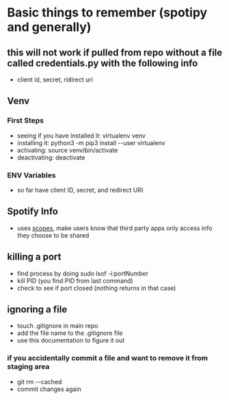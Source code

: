 # Basic things to remember (spotipy and generally)
## this will not work if pulled from repo without a file called credentials.py with the following info
* client id, secret, ridirect uri
## Venv
### First Steps
* seeing if you have installed it: virtualenv venv
* installing it: python3 -m pip3 install --user virtualenv
* activating: source venv/bin/activate
* deactivating: deactivate

### ENV Variables
* so far have client ID, secret, and redirect URI

## Spotify Info
* uses [scopes](https://developer.spotify.com/documentation/general/guides/authorization/scopes/), make users know that third party apps only access info they choose to be shared

## killing a port
* find process by doing sudo lsof -i:portNumber
* kill PID (you find PID from last command)
* check to see if port closed (nothing returns in that case)

## ignoring a file
* touch .gitignore in main repo
* add the file name to the .gitignore file
* use this documentation to figure it out
  
### if you accidentally commit a file and want to remove it from staging area
* git rm --cached <file>
* commit changes again